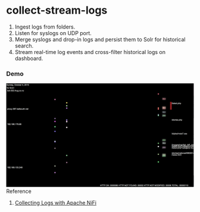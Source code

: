 collect-stream-logs
===================

1. Ingest logs from folders.
2. Listen for syslogs on UDP port.
3. Merge syslogs and drop-in logs and persist them to Solr for historical search. 
4. Stream real-time log events and cross-filter historical logs on dashboard. 

### Demo
![streaming logs](./log-demo.png)
Reference 
1. [Collecting Logs with Apache NiFi](http://bryanbende.com/development/2015/05/17/collecting-logs-with-apache-nifi/)